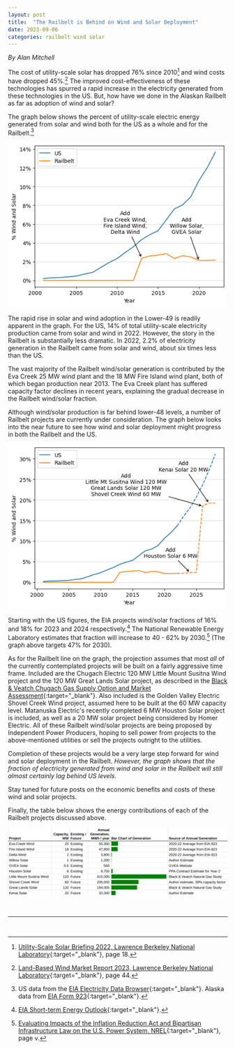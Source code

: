 ```yaml
---
layout: post
title:  "The Railbelt is Behind on Wind and Solar Deployment"
date: 2023-09-06
categories: railbelt wind solar
---
```


*By Alan Mitchell*

The cost of utility-scale solar has dropped 76% since 2010[^fn_solar_cost] and wind
costs have dropped 45%.[^fn_wind_cost]  The improved cost-effectiveness of these technologies
has spurred a rapid increase in the electricity generated from these technologies in
the US.  But, how have we done in the Alaskan Railbelt as far as adoption of
wind and solar?

The graph below shows the percent of utility-scale electric energy generated
from solar and wind both for the US as a whole and for the Railbelt.[^fn_wind_solar]

![Wind/Solar Fractions in US and Alaska](/assets/images/behind/wind-solar-frac.png)

The rapid rise in solar and wind adoption in the Lower-49 is readily apparent
in the graph.  For the US, 14% of total utility-scale electricity production
came from solar and wind in 2022.  However, the story in the Railbelt is substantially less
dramatic.  In 2022, 2.2% of electricity generation in the Railbelt came from
solar and wind, about six times less than the US.

The vast majority of the Railbelt wind/solar generation is contributed by the Eva Creek 25 MW wind
plant and the 18 MW Fire Island wind plant, both of which began production near 2013.  The
Eva Creek plant has suffered capacity factor declines in recent years, explaining the gradual
decrease in the Railbelt wind/solar fraction.

Although wind/solar production is far behind lower-48 levels, a number of Railbelt
projects are currently under consideration.  The graph below looks into the near future
to see how wind and solar deployment might progress in both the Railbelt and the US.

![Wind/Solar Forecasts for US and Alaska](/assets/images/behind/wind-solar-forecast.png)

Starting with the US figures, the EIA projects wind/solar fractions of 16% and 18% for
2023 and 2024 respectively.[^fn_eia_fcst] The National Renewable Energy Laboratory estimates
that fraction will increase to 40 - 62% by 2030.[^fn_nrel_fcst] (The graph above targets 47%
for 2030).  

As for the Railbelt line on the graph, the projection assumes that most *all* of the
currently contemplated projects will be built on a fairly aggressive time frame.  Included
are the Chugach Electric 120 MW Little Mount Susitna Wind project and the 120 MW Great Lands
Solar project, as described in the [Black & Veatch Chugach Gas Supply Option and 
Market Assessment](https://drive.google.com/file/d/1TExipvMixwMAuBWqIHUhedfNNGLWGsKf/view){:target="_blank"}.
Also included is the Golden Valley Electric Shovel Creek Wind project, assumed here to be
built at the 60 MW capacity level.  Matanuska Electric's recently completed 6 MW Houston
Solar project is included, as well as a 20 MW solar project being considered by Homer
Electric.  All of these Railbelt wind/solar projects are being proposed by Independent
Power Producers, hoping to sell power from projects to the above-mentioned utilities or
sell the projects outright to the utilities.

Completion of these projects would be a very large step forward for wind and solar
deployment in the Railbelt.  *However, the graph shows that the fraction of electricity
generated from wind and solar in the Railbelt will still almost certainly lag behind
US levels.*

Stay tuned for future posts on the economic benefits and costs of these wind and solar projects.

Finally, the table below shows the energy contributions of each of the Railbelt projects
discussed above.

![Wind/Solar Projects](/assets/images/behind/wind-solar-table.png)

&nbsp;

---

&nbsp;

[^fn_solar_cost]: [Utility-Scale Solar Briefing 2022, Lawrence Berkeley National Laboratory](https://emp.lbl.gov/sites/default/files/utility_scale_solar_2022_edition_slides.pdf){:target="_blank"}, page 18.
[^fn_wind_cost]: [Land-Based Wind Market Report 2023, Lawrence Berkeley National Laboratory](https://emp.lbl.gov/sites/default/files/2023_lbwmr_final.pdf){:target="_blank"}, page 44.
[^fn_wind_solar]: US data from the [EIA Electricity Data Browser](https://www.eia.gov/electricity/data/browser/#/topic/0?agg=0,1&fuel=vtvo&geo=vvvvvvvvvvvvo&linechart=ELEC.GEN.ALL-US-99.A&columnchart=ELEC.GEN.ALL-US-99.A&map=ELEC.GEN.ALL-US-99.A&freq=A&ctype=linechart&ltype=pin&rtype=s&pin=&rse=0&maptype=0){:target="_blank"}. Alaska data from [EIA Form 923](https://www.eia.gov/electricity/data/eia923/){:target="_blank"}.
[^fn_eia_fcst]: [EIA Short-term Energy Outlook](https://www.eia.gov/outlooks/steo/report/BTL/2023/02-genmix/article.php){:target="_blank"}.
[^fn_nrel_fcst]: [Evaluating Impacts of the Inflation Reduction Act and Bipartisan Infrastructure Law on the U.S. Power System, NREL](https://www.nrel.gov/docs/fy23osti/85242.pdf){:target="_blank"}, page v.

